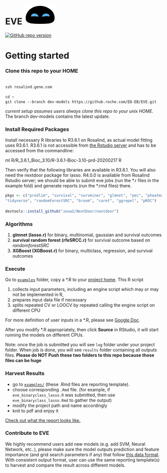 # EVE <img src="/images/EVE.png" width="20%"> 


[![GitHub repo version](https://img.shields.io/badge/release-v0.3-blue.svg)](https://github.roche.com/ED-EB/EVE)


# Getting started


### Clone this repo to your HOME

```console

ssh rosalind.gene.com

cd ~
git clone --branch dev-models https://github.roche.com/ED-EB/EVE.git
```
_current setup assumes users always clone this repo to your unix HOME_. The branch dev-models contains the latest update.


### Install Required Packages


Install necessary R libraries to R3.6.1 on Rosalind, as actual model fitting uses R3.6.1. R3.6.1 is not accessible from [the Rstudio server](http://gred-rstudio-p01.sc1.roche.com:8080/) and has to be accessed from the commandline:

ml R/R_3.6.1_Bioc_3.10/R-3.6.1-Bioc-3.10-prd-20200217
R

Then verify that the following libraries are available in R3.6.1. You will also need the nextdoor package for lasso. R4.0.0 is available from Rosalind Rstudio server; we should be able to submit eve jobs (run the *.r files in the example fold) and generate reports (run the *.rmd files) there.


```r
pkgs <- c("prodlim", "survival", "survminer", "glmnet", "pec", "pheatmap",
"tidyverse", "randomForestSRC", "broom", "caret", "ggrepel", "pROC")

devtools::install_github("zouw2/NextDoor/nextdoor")
```


### Algorithms

1. **glmnet (lasso.r)** for binary, multinomial, gaussian and survival outcomes
2. **survival random forest (rfeSRCC.r)** for survival outcome based on _randomforestSRC_
3. **XGBoost (XGBoost.r)** for binary, multiclass, regression, and survival outcomes 

### Execute


Go to [`examples`](https://github.roche.com/ED-EB/EVE/tree/master/examples) folder, copy a *.R to your [project home](https://docs.google.com/spreadsheets/d/1OAmZDae7MF9NXBBwR6YpHjLxbUVFbFw7_y6HzFJegHY/edit#gid=0&range=A4). This R script 

1. collects input parameters, including an engine script which may or may not be implemented in R, 
2. prepares input data file if necessary
3. splits repeated CV or LOOCV by repeated calling the engine script on different CPU

For more definition of user inputs in a *.R, please see [Google Doc](https://docs.google.com/spreadsheets/d/1OAmZDae7MF9NXBBwR6YpHjLxbUVFbFw7_y6HzFJegHY/edit#gid=0).

After you modify *.R appropriately, then click **Source** in RStudio, 
it will start running the models on different CPUs.

Note: once the job is submitted you will see `log` folder under your project folder. 
When job is done, you will see `results` folder containing all outputs files. 
**Please do NOT Push these two folders to this repo because those files can be huge**

### Harvest Results

  - go to [`examples/`](https://github.roche.com/ED-EB/EVE/tree/dev-models/examples) (these .Rmd files are reporting template).
  - choose corresponding `.Rmd` file. 
  (for example, if `eve_binaryclass_lasso.R` was submitted, 
  then use `eve_binaryclass_lasso.Rmd` to gather the output)
  - modify the project path and name accordingly
  - knit to pdf and enjoy it

[Check out what the report looks like.](https://github.roche.com/ED-EB/EVE/blob/master/examples/reports/test_eval_multiclass_xgboost.pdf)


### Contribute to EVE

We highly recommend users add new models (e.g. add SVM, Neural Network, etc..), 
please make sure the model outputs prediction and feature importance (and grid search parameters if any) 
that follow [this data format](https://github.roche.com/ED-EB/EVE/tree/master/examples/model_output_format). 
With consistent output format, user can use the same reporting template(s) to harvest and compare the result across different models.
